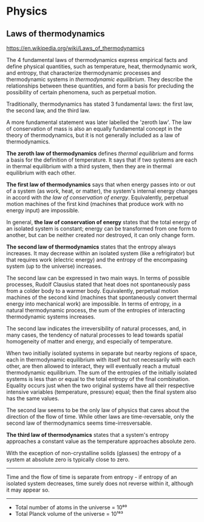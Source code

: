 # Physics


## Laws of thermodynamics

https://en.wikipedia.org/wiki/Laws_of_thermodynamics

The 4 fundamental laws of thermodynamics express empirical facts and define physical quantities, such as temperature, heat, thermodynamic work, and entropy, that characterize thermodynamic processes and thermodynamic systems in *thermodynamic equilibrium*. They describe the relationships between these quantities, and form a basis for precluding the possibility of certain phenomena, such as perpetual motion.

Traditionally, thermodynamics has stated 3 fundamental laws: the first law, the second law, and the third law.

A more fundamental statement was later labelled the 'zeroth law'. The law of conservation of mass is also an equally fundamental concept in the theory of thermodynamics, but it is not generally included as a law of thermodynamics.

**The zeroth law of thermodynamics** defines *thermal equilibrium* and forms a basis for the definition of temperature. It says that if two systems are each in thermal equilibrium with a third system, then they are in thermal equilibrium with each other.

**The first law of thermodynamics** says that when energy passes into or out of a system (as work, heat, or matter), the system's internal energy changes in accord with *the law of conservation of energy*. Equivalently, perpetual motion machines of the first kind (machines that produce work with no energy input) are impossible.

In general, **the law of conservation of energy** states that the total energy of an isolated system is constant; energy can be transformed from one form to another, but can be neither created nor destroyed, it can only change form.

**The second law of thermodynamics** states that the entropy always increases. It may decrease within an isolated system (like a refrigirator) but that requires work (electric energy) and the entropy of the encompasing system (up to the universe) increases.

The second law can be expressed in two main ways. In terms of possible processes, Rudolf Clausius stated that heat does not spontaneously pass from a colder body to a warmer body. Equivalently, perpetual motion machines of the second kind (machines that spontaneously convert thermal energy into mechanical work) are impossible. In terms of entropy, in a natural thermodynamic process, the sum of the entropies of interacting thermodynamic systems increases.

The second law indicates the irreversibility of natural processes, and, in many cases, the tendency of natural processes to lead towards spatial homogeneity of matter and energy, and especially of temperature.

When two initially isolated systems in separate but nearby regions of space, each in thermodynamic equilibrium with itself but not necessarily with each other, are then allowed to interact, they will eventually reach a mutual thermodynamic equilibrium. The sum of the entropies of the initially isolated systems is less than or equal to the total entropy of the final combination. Equality occurs just when the two original systems have all their respective intensive variables (temperature, pressure) equal; then the final system also has the same values.

The second law seems to be the only law of physics that cares about the direction of the flow of time. While other laws are time-reversable, only the second law of thermodynamics seems time-irresversable.


**The third law of thermodynamics** states that a system's entropy approaches a constant value as the temperature approaches absolute zero.

With the exception of non-crystalline solids (glasses) the entropy of a system at absolute zero is typically close to zero.

***

Time and the flow of time is separate from entropy - if entropy of an isolated system decreases, time surely does not reverse within it, although it may appear so.

***

* Total number of atoms in the universe = 10⁸⁰
* Total Planck volume of the universe = 10¹⁸³

